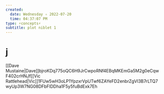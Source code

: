 ```yaml
---
created:
  date: Wednesday ✧ 2022-07-20
  time: 04:37:07 PM
type: ⚡concepts⚡
subtitle: plot niblet 1
---
```


# j

[[Dave Mustaine|Dave]]bjroKDq775oQC6H9JrCwpoRNf4EBqMKEmGa5M2g0eCqwF402crHNJf[[Vic Rattlehead|Vic]]1FUw5wH3oLP1YpzxrVpUTwf6ZAYeFD2enbrZgVl3B7rLTQ7wyUp3W7NG08DFbFlDDha1F5y5fuBdExk7Eh
